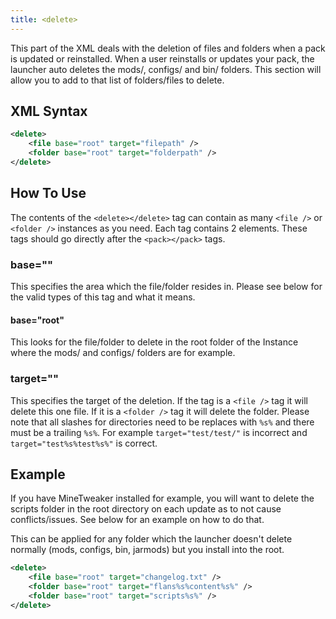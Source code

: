 ```yaml
---
title: <delete>
---
```


This part of the XML deals with the deletion of files and folders when a pack is updated or reinstalled. When a user
reinstalls or updates your pack, the launcher auto deletes the mods/, configs/ and bin/ folders. This section will allow
you to add to that list of folders/files to delete.

## XML Syntax

```xml
<delete>
    <file base="root" target="filepath" />
    <folder base="root" target="folderpath" />
</delete>
```

## How To Use

The contents of the `<delete></delete>` tag can contain as many `<file />` or `<folder />` instances as you need. Each
tag contains 2 elements. These tags should go directly after the `<pack></pack>` tags.

### base=""

This specifies the area which the file/folder resides in. Please see below for the valid types of this tag and what it means.

#### base="root"

This looks for the file/folder to delete in the root folder of the Instance where the mods/ and configs/ folders are for
example.

### target=""

This specifies the target of the deletion. If the tag is a `<file />` tag it will delete this one file. If it is a
`<folder />` tag it will delete the folder. Please note that all slashes for directories need to be replaces with `%s%`
and there must be a trailing `%s%`. For example `target="test/test/"` is incorrect and `target="test%s%test%s%"` is
correct.

## Example

If you have MineTweaker installed for example, you will want to delete the scripts folder in the root directory on each
update as to not cause conflicts/issues. See below for an example on how to do that.

This can be applied for any folder which the launcher doesn't delete normally (mods, configs, bin, jarmods) but you
install into the root.

```xml
<delete>
    <file base="root" target="changelog.txt" />
    <folder base="root" target="flans%s%content%s%" />
    <folder base="root" target="scripts%s%" />
</delete>
```
